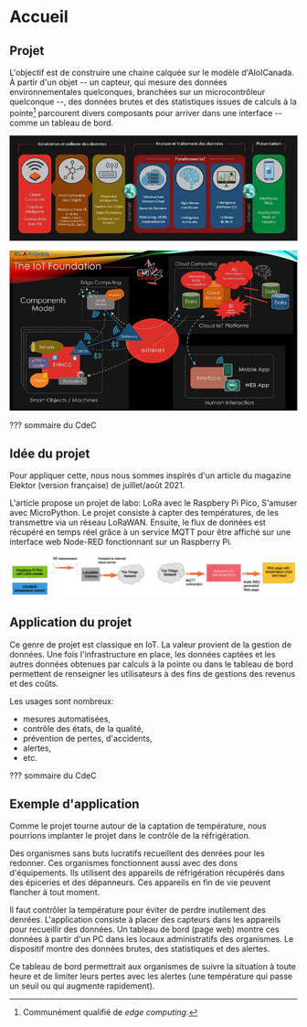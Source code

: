 # Accueil

## Projet

L'objectif est de construire une chaine calquée sur le modèle d'AIoICanada. À partir d'un objet -- un capteur, qui mesure des données environnementales quelconques, branchées sur un microcontrôleur quelconque --, des données brutes et des statistiques issues de calculs à la pointe[^pointe] parcourent divers composants pour arriver dans une interface -- comme un tableau de bord.

[^pointe]: Communément qualifié de *edge computing*.

![Diagramme d'AIoTCanada](img/aiotcanada2.jpg)

![Diagramme d'AIoTCanada](img/aiotcanada1.jpg)

??? sommaire du CdeC

## Idée du projet

Pour appliquer cette, nous nous sommes inspirés d'un article du magazine Elektor (version française) de juillet/août 2021.

L'article propose un projet de labo: LoRa avec le Raspbery Pi Pico, S'amuser avec MicroPython. Le projet consiste à capter des températures, de les transmettre via un réseau LoRaWAN. Ensuite, le flux de données est récupéré en temps réel grâce à un service MQTT pour être affiché sur une interface web Node-RED fonctionnant sur un Raspberry Pi.

![Article d'Elektor](img/elektor1.jpg)

## Application du projet

Ce genre de projet est classique en IoT. La valeur provient de la gestion de données. Une fois l'infrastructure en place, les données captées et les autres données obtenues par calculs à la pointe ou dans le tableau de bord permettent de renseigner les utilisateurs à des fins de gestions des revenus et des coûts.

Les usages sont nombreux:

- mesures automatisées,
- contrôle des états, de la qualité,
- prévention de pertes, d'accidents,
- alertes,
- etc. 

??? sommaire du CdeC

## Exemple d'application

Comme le projet tourne autour de la captation de température, nous pourrions implanter le projet dans le contrôle de la réfrigération.

Des organismes sans buts lucratifs recueillent des denrées pour les redonner. Ces organismes fonctionnent aussi avec des dons d'équipements. Ils utilisent des appareils de réfrigération récupérés dans des épiceries et des dépanneurs. Ces appareils en fin de vie peuvent flancher à tout moment.

Il faut contrôler la température pour éviter de perdre inutilement des denrées. L'application consiste à placer des capteurs dans les appareils pour recueillir des données. Un tableau de bord (page web) montre ces données à partir d'un PC dans les locaux administratifs des organismes. Le dispositif montre des données brutes, des statistiques et des alertes.

Ce tableau de bord permettrait aux organismes de suivre la situation à toute heure et de limiter leurs pertes avec les alertes (une température qui passe un seuil ou qui augmente rapidement).